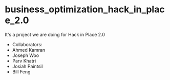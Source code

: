 # business_optimization_hack_in_place_2.0

It's a project we are doing for Hack in Place 2.0

- Collaborators:
- Ahmed Kamran
- Joseph Woo
- Parv Khatri
- Josiah Paintsil
- Bill Feng
